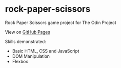# rock-paper-scissors
Rock Paper Scissors game project for The Odin Project

View on [GitHub Pages](https://magatdarwin.github.io/rock-paper-scissors/)

Skills demonstrated:
- Basic HTML, CSS and JavaScript
- DOM Manipulation
- Flexbox